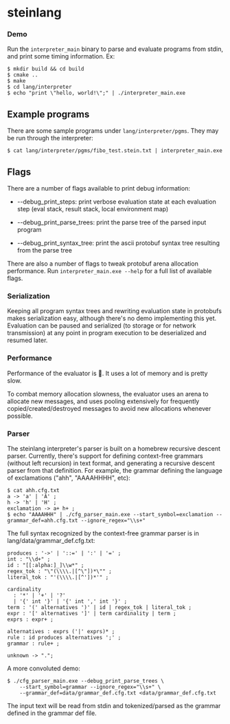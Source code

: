 # steinlang

### Demo

Run the `interpreter_main` binary to parse and evaluate programs from stdin, and print some timing information.
Ex:
```
$ mkdir build && cd build
$ cmake ..
$ make
$ cd lang/interpreter
$ echo "print \"hello, world!\";" | ./interpreter_main.exe
```

## Example programs

There are some sample programs under `lang/interpreter/pgms`. They may be run through the interpreter:
```
$ cat lang/interpreter/pgms/fibo_test.stein.txt | interpreter_main.exe
```

## Flags

There are a number of flags available to print debug information:

*  --debug\_print\_steps: print verbose evaluation state at each evaluation step (eval stack, result stack, local environment map)

*  --debug\_print\_parse\_trees: print the parse tree of the parsed input program

*  --debug\_print\_syntax\_tree: print the ascii protobuf syntax tree resulting from the parse tree

There are also a number of flags to tweak protobuf arena allocation performance. Run `interpreter_main.exe --help` for a full list of available flags.

### Serialization

Keeping all program syntax trees and rewriting evaluation state in protobufs makes serialization easy, although there's no demo implementing this yet. Evaluation can be paused and serialized (to storage or for network transmission) at any point in program execution to be deserialized and resumed later.

### Performance

Performance of the evaluator is :shit:. It uses a lot of memory and is pretty slow.

To combat memory allocation slowness, the evaluator uses an arena to allocate new messages, and uses pooling extensively for frequently copied/created/destroyed messages to avoid new allocations whenever possible.

### Parser

The steinlang interpreter's parser is built on a homebrew recursive descent parser.
Currently, there's support for defining context-free grammars (without left recursion) in text format, and generating a recursive descent parser from that definition.
For example, the grammar defining the language of exclamations ("ahh", "AAAAHHHH", etc):
```
$ cat ahh.cfg.txt
a -> 'a' | 'A' ;
h -> 'h' | 'H' ;
exclamation -> a+ h+ ;
$ echo "AAAAHHH" | ./cfg_parser_main.exe --start_symbol=exclamation --grammar_def=ahh.cfg.txt --ignore_regex="\\s+"
```

The full syntax recognized by the context-free grammar parser is in lang/data/grammar\_def.cfg.txt:
```
produces : '->' | '::=' | ':' | '=' ;
int : "\\d+" ;
id : "[[:alpha:]_]\\w*" ;
regex_tok : "\"(\\\\.|[^\"])*\"" ;
literal_tok : "'(\\\\.|[^'])*'" ;

cardinality 
  : '*' | '+' | '?'
  | '{' int '}' | '{' int ',' int '}' ;
term : '(' alternatives ')' | id | regex_tok | literal_tok ;
expr : '[' alternatives ']' | term cardinality | term ;
exprs : expr+ ;

alternatives : exprs ('|' exprs)* ;
rule : id produces alternatives ';' ;
grammar : rule+ ;

unknown -> ".";
```

A more convoluted demo:
```
$ ./cfg_parser_main.exe --debug_print_parse_trees \
    --start_symbol=grammar --ignore_regex="\\s+" \
    --grammar_def=data/grammar_def.cfg.txt <data/grammar_def.cfg.txt
```
The input text will be read from stdin and tokenized/parsed as the grammar defined in the grammar def file.
